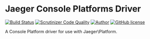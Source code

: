 # Jaeger Console Platforms Driver

[![Build Status](https://travis-ci.org/jaeger-app/rest-client.svg?branch=master)](https://travis-ci.org/jaeger-app/rest-client)
[![Scrutinizer Code Quality](https://scrutinizer-ci.com/g/jaeger-app/rest-client/badges/quality-score.png?b=master)](https://scrutinizer-ci.com/g/jaeger-app/rest-client/?branch=master)
[![Author](http://img.shields.io/badge/author-@mithra62-blue.svg?style=flat-square)](https://twitter.com/mithra62)
[![GitHub license](https://img.shields.io/badge/license-MIT-blue.svg)](https://raw.githubusercontent.com/jaeger-app/bootstrap/master/LICENSE) 


A Console Platform driver for use with Jaeger\Platform.